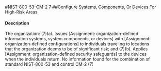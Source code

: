 #NIST-800-53-CM-2 7
##Configure Systems, Components, Or Devices For High-Risk Areas
#### Description
The organization:
   (7)(a).  Issues [Assignment: organization-defined information systems, system components, or devices] with [Assignment: organization-defined configurations] to individuals traveling to locations that the organization deems to be of significant risk; and
   (7)(b).  Applies [Assignment: organization-defined security safeguards] to the devices when the individuals return.
No information found for the combination of standard NIST-800-53 and control CM-2 (7)
